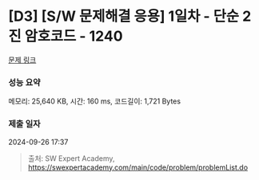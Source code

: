 # [D3] [S/W 문제해결 응용] 1일차 - 단순 2진 암호코드 - 1240 

[문제 링크](https://swexpertacademy.com/main/code/problem/problemDetail.do?contestProbId=AV15FZuqAL4CFAYD) 

### 성능 요약

메모리: 25,640 KB, 시간: 160 ms, 코드길이: 1,721 Bytes

### 제출 일자

2024-09-26 17:37



> 출처: SW Expert Academy, https://swexpertacademy.com/main/code/problem/problemList.do